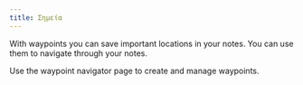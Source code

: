 ```yaml
---
title: Σημεία
---
```


With waypoints you can save important locations in your notes. You can use them to navigate through your notes.

Use the waypoint navigator page to create and manage waypoints.
